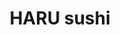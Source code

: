 ---
layout: place
title: "HARU sushi"
permalink: /arizona/glendale/haru-sushi.html
stateAbbr: AZ
stateName: Arizona
cityName: Glendale
seo:
  name: "HARU sushi"
  type: Restaurant
  links: http://harusushigrillaz.menu11.com/
description: "Looking for sushi in Glendale, Arizona? Check out HARU sushi for a delightful Japanese dining experience. Enjoy a variety of sushi and other dishes in a welc..."
place_id: ChIJO5viNRBpK4cRxWk52ohrOBk
photos:
  - name: >-
      places/ChIJO5viNRBpK4cRxWk52ohrOBk/photos/AeeoHcKbV-XU0R3F_dBzMMEkB87LbH_l0AO5N4yXB5TFah-PXoWuWbLs0qW_Hn0PodkQBaN9MSGbwvbVhhCOVD3d6-r24-WwnnOqREj-xmbTKkwEKEGexi-7IjVH6mqhevjY5G8MgJgLnbPbNEQm3HzH1oFKAZji7dBV3Ur3nFwodrp_PC4R0tNN8vNgLZeC9YOnO-ijy76yzGFf082928Tk47dXWqb8dB-j_89rlm9ZORLC_9bqpQ5uxhj1jcGpfq3L32LhUKLGkGOtjoa4sacCmCRCH88u44JwGQ1Y_SwUDZN6aw
    widthPx: 4000
    heightPx: 3000
    authorAttributions:
      - displayName: HARU sushi
        uri: https://maps.google.com/maps/contrib/109578705580905602322
        photoUri: >-
          https://lh3.googleusercontent.com/a-/ALV-UjUDHKmGjQQB7VIUkIq_eHJIrlwJQ_RMof0dH76lLnJ4ypb1sKE_=s100-p-k-no-mo
    flagContentUri: >-
      https://www.google.com/local/imagery/report/?cb_client=maps_api_places.places_api&image_key=!1e10!2sAF1QipNpvVUoEoXOc89oG9y-thKRttb5emR73FOY9MIN&hl=en-US
    googleMapsUri: >-
      https://www.google.com/maps/place//data=!3m4!1e2!3m2!1sAF1QipNpvVUoEoXOc89oG9y-thKRttb5emR73FOY9MIN!2e10!4m2!3m1!1s0x872b691035e29b3b:0x19386b88da3969c5
  - name: >-
      places/ChIJO5viNRBpK4cRxWk52ohrOBk/photos/AeeoHcLVczhMYK2_9OP0lUdfUocSJYGwDV-y73EPObTMwOPd8SWYyYhHDrQPPcer7ku3bad8zkDKyYtXFytdI91ZsvKkCmLzjYqhrRYw9YbwNSytudWgdJ-nM4D7bKEW257ZnllKVj9fUnpLyHwpu8OM-8R8e9pNjea2mXz-hHPcgoxks0u8KnRPluWht3IplFFSkyny-LKKRcji_KmNxFYFId86r7zQf4FdKGhUJi2Bp69x7BTDZcmEq3iv5yzLN0bRi0-B8zCnQdDZbT043cu7TyM0Zzc9OeFGWxoGFPoMTzDwFw
    widthPx: 2400
    heightPx: 1600
    authorAttributions:
      - displayName: HARU sushi
        uri: https://maps.google.com/maps/contrib/109578705580905602322
        photoUri: >-
          https://lh3.googleusercontent.com/a-/ALV-UjUDHKmGjQQB7VIUkIq_eHJIrlwJQ_RMof0dH76lLnJ4ypb1sKE_=s100-p-k-no-mo
    flagContentUri: >-
      https://www.google.com/local/imagery/report/?cb_client=maps_api_places.places_api&image_key=!1e10!2sAF1QipPZiYT_ae_kAcINWTWLdmPOtmsPcS5MwZ3NGpuM&hl=en-US
    googleMapsUri: >-
      https://www.google.com/maps/place//data=!3m4!1e2!3m2!1sAF1QipPZiYT_ae_kAcINWTWLdmPOtmsPcS5MwZ3NGpuM!2e10!4m2!3m1!1s0x872b691035e29b3b:0x19386b88da3969c5
  - name: >-
      places/ChIJO5viNRBpK4cRxWk52ohrOBk/photos/AeeoHcLuVtBHkxVWZ0Pi2Rt_NbCo9XqCmHSGxEGnLFeo8t12BDen1dmPIGoQVTK-Zk1pjEKjccMpFysVyroHWWtml8qlnda4OvqyOZpHbkaBIEknWvQGpUXN-fxTJCRXJ7WWWRhXlBPicJMRH5m_25EyGvsEOE7fXFrQG9vaN3qrvroQeEN_my5L5CXr3ctbR7vu8flQg0ewZ_N1qvBU6MkLtbt_J1sX86w3GqwEPq0ODx7tSZsEKfXNEsx9J38IkOTc91VqWVH7E-NKDdnVvSVidl09bXVjHzTq3EeP2CofXcRa6tK8kOcRrggXVyuri9VuLMf72uCxpqcLIpxv-saBwQTnzwusjxim1r1iN8Ow4H-3EglL-GHZWp2uAobgWiE_wGW59NAFBOUPp0r51XgDV_6o03_1kFHNvfp1lDOT_U01EoZM
    widthPx: 4032
    heightPx: 3024
    authorAttributions:
      - displayName: James Giese
        uri: https://maps.google.com/maps/contrib/108110864289387880471
        photoUri: >-
          https://lh3.googleusercontent.com/a-/ALV-UjWeZLiLW_L6eF5kgjmxwg4RR65o8qoIqi6vccH-jSBVB85blIi0=s100-p-k-no-mo
    flagContentUri: >-
      https://www.google.com/local/imagery/report/?cb_client=maps_api_places.places_api&image_key=!1e10!2sCIHM0ogKEICAgMDwwsr2tQE&hl=en-US
    googleMapsUri: >-
      https://www.google.com/maps/place//data=!3m4!1e2!3m2!1sCIHM0ogKEICAgMDwwsr2tQE!2e10!4m2!3m1!1s0x872b691035e29b3b:0x19386b88da3969c5
  - name: >-
      places/ChIJO5viNRBpK4cRxWk52ohrOBk/photos/AeeoHcKskCqE9VC40rbRw83HZShAbc044Su8Y4hX1LuKyiP6-5fdGfzWDo3lcqyjiulQxy2WUqbFC7uc7OfubuC67vUQt-N92XhAiyr2_xDZ9nbaf051F6maYE4wZP9Ka1_ZGea3VmHzjyNlpNiHqU4sgvKdymuWG4CGuRMQ1KHJqlRISXWcW3caaYPNF7pFCMhXPhAneoQi-kLypKEwwUHTSBBRBJubOuHNsJz7uwdT8fC7yAjaOqY_E5_h3tMPsHUcebPvdpqW3OKwaiPgrhwrj64Zeh6DdKvldFNn13dqbB7JJYQMBW6ioxdlD_mbX16RLF-mrLQDaRgM1PrwMt_UQ8MvdiFkbZOWcobNsfewWKJPHH7mvZsQ6aGtojq2u6eOsO3UTxcph17sJL5_fkuzbQpOKL40Q-2W71BZIxjOL7m7_g
    widthPx: 4800
    heightPx: 3600
    authorAttributions:
      - displayName: Allen Shih
        uri: https://maps.google.com/maps/contrib/108430387948621230086
        photoUri: >-
          https://lh3.googleusercontent.com/a-/ALV-UjVbEOUdv1U4uWck6HE_W0oqDJMP8_Af2Qort-qz6p-Widynw2M=s100-p-k-no-mo
    flagContentUri: >-
      https://www.google.com/local/imagery/report/?cb_client=maps_api_places.places_api&image_key=!1e10!2sCIHM0ogKEICAgID_wojQNA&hl=en-US
    googleMapsUri: >-
      https://www.google.com/maps/place//data=!3m4!1e2!3m2!1sCIHM0ogKEICAgID_wojQNA!2e10!4m2!3m1!1s0x872b691035e29b3b:0x19386b88da3969c5
  - name: >-
      places/ChIJO5viNRBpK4cRxWk52ohrOBk/photos/AeeoHcIt2HBsz0AhDSHVfOL4lxiHamXOYiZb4ZLRb3MNGHHRjEPGbahDJ0p7v-HP28MLRKGHsHn4UmOTo4eO7AT4dATZW_g_1QxvkJsVwg9JtL0htcl73tiJQaN2gz0oNtdtqg8RmsmTNQiggOSnMm2KTBxk5hlG6jIV1gun--JByPi8p9DOXTLVTyu6YrelAL473G0v9jtzV1KaubgGCheAzpS3oPrki2Hg5it0qmrgUr0V4z5qsIDDJgZj5aHSbTqFOpQa9PsVxfLcw8GSSFnTVMIoCJVKLouV4oB0U1PjpO6fkztewi4HcgJpdr5twL3FjfFdlwynTyrbcCdbttD4e20G-IXBxNjO5vEsCvvNphaFipH7gfVkdEqKV62KoFQgEx4iUIGInsWuSR_76fbSIzkztWe8XREI2G0Z1Hj8VxrTgZ0
    widthPx: 3959
    heightPx: 2984
    authorAttributions:
      - displayName: Max Lin
        uri: https://maps.google.com/maps/contrib/117911715024379145589
        photoUri: >-
          https://lh3.googleusercontent.com/a/ACg8ocJe3QQKvuEmmuNluEfwfcPvLzPpYh3happCslOyDXJMX8i4yg=s100-p-k-no-mo
    flagContentUri: >-
      https://www.google.com/local/imagery/report/?cb_client=maps_api_places.places_api&image_key=!1e10!2sCIHM0ogKEICAgIDvld_V2wE&hl=en-US
    googleMapsUri: >-
      https://www.google.com/maps/place//data=!3m4!1e2!3m2!1sCIHM0ogKEICAgIDvld_V2wE!2e10!4m2!3m1!1s0x872b691035e29b3b:0x19386b88da3969c5
  - name: >-
      places/ChIJO5viNRBpK4cRxWk52ohrOBk/photos/AeeoHcIcGHBcmaF4zCs66Djfsn7r5TZYapHh7gYHUfZ3F28qyUAJDraRozbdlrruIeK0mwhy5A6YAFHq8Lno6UNuiH1hvSko7TQnDzLN46vhIU_uBLoG7BAzVwAgy-Eim1gQ9Y_iO9LENHCZStPwESbu2oQl0lxWmqCNygZ0T6NQHyhNs4SVNVLlEVnmYvYLlRcPmbeVkBse1kYBkKjrzAHaMDLOlMr3J80E_IDzU1LhPbac3ICkclH14IT-BiMExiqiBxbE2qGXcICJRZZG-_rBlwzR-5N3UZZTROInEmelGy00fxo5WJOFAqwSkT-pVAj0J1jMSBr_KpdXA0aOh3B-O0bKOhXX1l7inO7ZOS-DgWmqW_BKEsEe1WNgy7WfhQU2ZIJkzehGtvGaB6kPpe0C_k5RtE4GB3w2hMLadq9Qmyf21w
    widthPx: 4032
    heightPx: 3024
    authorAttributions:
      - displayName: Brandon Cutler
        uri: https://maps.google.com/maps/contrib/107309962312344431891
        photoUri: >-
          https://lh3.googleusercontent.com/a/ACg8ocLM6kkuxXKx_sivIT1pOB774AVNkGqgNE9y31kW9K19vALqvg=s100-p-k-no-mo
    flagContentUri: >-
      https://www.google.com/local/imagery/report/?cb_client=maps_api_places.places_api&image_key=!1e10!2sCIHM0ogKEICAgICBueW4fg&hl=en-US
    googleMapsUri: >-
      https://www.google.com/maps/place//data=!3m4!1e2!3m2!1sCIHM0ogKEICAgICBueW4fg!2e10!4m2!3m1!1s0x872b691035e29b3b:0x19386b88da3969c5
  - name: >-
      places/ChIJO5viNRBpK4cRxWk52ohrOBk/photos/AeeoHcJQNSBVGqmyPoieilaDs1iEeAAAIHmwZz7YLJMwf_hIBnds5MgMbJ9FEPRbesK9px0Wcz0zEQXn_Z85xdBs9dQK8O1p8GfMoeq_KxKzZsRHisWvgno6IeDLUoCCq7OK7ewxkLXJIILlQN7jIdk_bFQYjxWB122m4OyOel-NlcUZXvtQ2ndn9_qjCwtgRtik4VJ-Jjvw1gVWtApYdPjVuBRZCVypLBywTc8rUsQznbmTpLt1lpBfhT8TRSrKqhiHLbnSfyT-cIzqmnlx6LjLy260EXxGUrX31BZcvCJQnVagfhZGm6LxKqqDIjSZ7Ip6tpa5ZYdUkZn80W7eV6yiGtEPQq7zwbExHVZnrGj1_Z1gJZ6A0uBhzHtB4NJHOAGkBEzkaOEhs1vRLDrcJ7YvJu7_o-NFmMlGL_9xk-VRSFUAlg
    widthPx: 4000
    heightPx: 2252
    authorAttributions:
      - displayName: Ulysses Gonzales
        uri: https://maps.google.com/maps/contrib/104314721679778326561
        photoUri: >-
          https://lh3.googleusercontent.com/a-/ALV-UjVbppRMkQk7c0voGQnlG_EoLWLQuCIE4Wm17A-JnAaCTrNiL840=s100-p-k-no-mo
    flagContentUri: >-
      https://www.google.com/local/imagery/report/?cb_client=maps_api_places.places_api&image_key=!1e10!2sCIHM0ogKEICAgIDPoZS7Bg&hl=en-US
    googleMapsUri: >-
      https://www.google.com/maps/place//data=!3m4!1e2!3m2!1sCIHM0ogKEICAgIDPoZS7Bg!2e10!4m2!3m1!1s0x872b691035e29b3b:0x19386b88da3969c5
  - name: >-
      places/ChIJO5viNRBpK4cRxWk52ohrOBk/photos/AeeoHcIQq2A6ogoZhw4yg5te9T9PSZqJ5jEDxq-eGfIJwOlABenedgZk9ncL3_f0xDFopjv_VvygB-MvgTySs6K6It3gitluJX0Ktu4al2wEvAm0MHv_BaXbJ5m8HEExpAn1WDM9F68ujf2kZekaZoZaLAFlirx6ThVZ7rpRGjGjzwV2A6K925FMtenqLcio7GIbHKyD6XpHDPkfX8PyFib4wxerkkf_e8Bty7JvaOppZX2Doa3ycIjPzzxd_kWQjMgRV36XBlWqTZ3dArdZobiMccrbMKZvEvdMwUT0VAQr-zePk5QKgHQsGbc464ImCz8gOUxzSgxFrDInV8KUfWMDpokm7YRfp66Fjhnmcm94nNELlS7aOcZZTF3nIdV1bumtt9g6CBXSHHlDSluyASOP0aEcL0JNcmIOb1_2_AJH6aDuAqs
    widthPx: 4032
    heightPx: 3024
    authorAttributions:
      - displayName: Yun “雲飄飄” Zheng
        uri: https://maps.google.com/maps/contrib/107956048335052002677
        photoUri: >-
          https://lh3.googleusercontent.com/a-/ALV-UjWTWr1bYe0aSbtA1idqNNHPGROtsPhULJsurqTrLXDGgxQxD8cr=s100-p-k-no-mo
    flagContentUri: >-
      https://www.google.com/local/imagery/report/?cb_client=maps_api_places.places_api&image_key=!1e10!2sCIHM0ogKEICAgIDRgL6fwQE&hl=en-US
    googleMapsUri: >-
      https://www.google.com/maps/place//data=!3m4!1e2!3m2!1sCIHM0ogKEICAgIDRgL6fwQE!2e10!4m2!3m1!1s0x872b691035e29b3b:0x19386b88da3969c5
  - name: >-
      places/ChIJO5viNRBpK4cRxWk52ohrOBk/photos/AeeoHcJ3HjvYyjf5-_b3sN8busCoPiwnS371spuaWzfwBr3JAiUwcZZ77jmQd1j8D3WLc1302PmoBvqRuigXsjZv0Yv9xgzCGKClCjB3Ks-Bioty36iIJXUN1N1OY6xip5yrj7P1YphjWLH9qgy8bxAR1Nlz9oO4qAg10QpPdlZ3nT8mqBTKB_zHVR9Hsh4y5626YrhgQkxWznnY3NokdrBZum5IceOR_4ZchctPC-SHo-778M82l3334ouQo-j-UNChY42l3gxJr8GUrh5BJDOak7sF13ThQJtmZEcf5wL2rfaOnmH_rFNqLspN4yn0SjJmYneUse7l3fnAAHEDO2xA1IhAk-q3cWi_Zl0jyIvtAnoDHwXNtAGJg4OmuIkAi2Twetzishazq9k3EFACQgG_PO9VYMu-KEoLSzf2AEPrbk-fKcRV
    widthPx: 3000
    heightPx: 4000
    authorAttributions:
      - displayName: S Rocker
        uri: https://maps.google.com/maps/contrib/118234871689201071296
        photoUri: >-
          https://lh3.googleusercontent.com/a/ACg8ocJCoAy9uqfqVlLqpkOVdeJcePYR_vyFlFz_Q_dsaxWs70pOhA=s100-p-k-no-mo
    flagContentUri: >-
      https://www.google.com/local/imagery/report/?cb_client=maps_api_places.places_api&image_key=!1e10!2sCIHM0ogKEICAgICrpaPirgE&hl=en-US
    googleMapsUri: >-
      https://www.google.com/maps/place//data=!3m4!1e2!3m2!1sCIHM0ogKEICAgICrpaPirgE!2e10!4m2!3m1!1s0x872b691035e29b3b:0x19386b88da3969c5
  - name: >-
      places/ChIJO5viNRBpK4cRxWk52ohrOBk/photos/AeeoHcKpUSz-6PjvT0mVmQ3WRKTQrsEy2cDPgU2Pnpap95pJsAupDSJhtijIOltWhQ5OG37kp9sLtdB-5SszofqNTvveDvivX2wZQMMzWITIKvmOU43zqW172AFcc10HbZpkqvX5E1Y9ACtmyAWKiUvjdKWHePCHoy9Mrvik2WPOLxeL22-Q1ZRQzxA1dGEFDrX4FihOSpjg_tSGyD2-5Ojpf45PLTKNT7VUei38cI9xpqmmLC7ZOkvOLz3Y0sTs1R0Zpb27AjbQ6hJAsaG2IhyTT3hmjys_S3FdTciiRr69xRMEYvvkxqWwsTWbXYWGniQh6apw9izcuc7AsnbmSoGjlc1KjCpqZ3aRoGpn9FmIhIngh0SvX6sR5LuKyPCNs161l_0DrmI_A9hKVUxy9IU3DSPTVexcbvXQ5PH-CND8kcEbeg
    widthPx: 3024
    heightPx: 4032
    authorAttributions:
      - displayName: JoAnn Kittrell
        uri: https://maps.google.com/maps/contrib/112976320050860699555
        photoUri: >-
          https://lh3.googleusercontent.com/a/ACg8ocJqGoC3lqEF8iswfXR8qisI_WtAcf8Mhzv8WxAkWvgZ12RxlQ=s100-p-k-no-mo
    flagContentUri: >-
      https://www.google.com/local/imagery/report/?cb_client=maps_api_places.places_api&image_key=!1e10!2sCIHM0ogKEICAgMDA7c-_Ng&hl=en-US
    googleMapsUri: >-
      https://www.google.com/maps/place//data=!3m4!1e2!3m2!1sCIHM0ogKEICAgMDA7c-_Ng!2e10!4m2!3m1!1s0x872b691035e29b3b:0x19386b88da3969c5
address: '20165 N 67th Ave #125, Glendale, AZ 85308, USA'
street: '20165 N 67th Ave #125'
city: Glendale
state: AZ
zip: '85308'
country: USA
neighborhood: Arrowhead Ranch
latitude: '33.665551'
longitude: '-112.201728'
accessibility_options:
  wheelchairAccessibleParking: true
  wheelchairAccessibleEntrance: true
  wheelchairAccessibleRestroom: true
  wheelchairAccessibleSeating: true
business_status: OPERATIONAL
name: HARU sushi
google_maps_links:
  directionsUri: >-
    https://www.google.com/maps/dir//''/data=!4m7!4m6!1m1!4e2!1m2!1m1!1s0x872b691035e29b3b:0x19386b88da3969c5!3e0
  placeUri: https://maps.google.com/?cid=1817320685164915141
  writeAReviewUri: >-
    https://www.google.com/maps/place//data=!4m3!3m2!1s0x872b691035e29b3b:0x19386b88da3969c5!12e1
  reviewsUri: >-
    https://www.google.com/maps/place//data=!4m4!3m3!1s0x872b691035e29b3b:0x19386b88da3969c5!9m1!1b1
  photosUri: >-
    https://www.google.com/maps/place//data=!4m3!3m2!1s0x872b691035e29b3b:0x19386b88da3969c5!10e5
primary_type: Sushi Restaurant
opening_hours:
  regular: null
  current: null
secondary_opening_hours:
  regular:
    weekdayDescriptions: null
    type: null
  current:
    weekdayDescriptions: null
    type: null
phone: (623) 217-2720
price_level: PRICE_LEVEL_MODERATE
price_range: null
rating: '4.6'
rating_count: 557
website: http://harusushigrillaz.menu11.com/
reviews: null
parking_options: null
payment_options: null
allow_dogs: null
curbside_pickup: null
delivery: null
dine_in: null
good_for_children: null
good_for_groups: null
good_for_sports: null
live_music: null
menu_for_children: null
outdoor_seating: null
reservable: null
restroom: null
serves_beer: null
serves_breakfast: null
serves_brunch: null
serves_cocktails: null
serves_coffee: null
serves_dinner: null
serves_dessert: null
serves_lunch: null
serves_vegetarian_food: null
serves_wine: null
takeout: null
summary: null

---